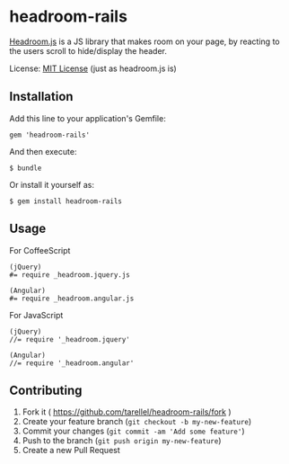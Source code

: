# headroom-rails

[Headroom.js](http://wicky.nillia.ms/headroom.js/) is a JS library that makes room on your page, by reacting to the users scroll to hide/display the header.

License: [MIT License](http://opensource.org/licenses/MIT) (just as headroom.js is)

## Installation

Add this line to your application's Gemfile:

    gem 'headroom-rails'

And then execute:

    $ bundle

Or install it yourself as:

    $ gem install headroom-rails

## Usage
For CoffeeScript

    (jQuery)
    #= require _headroom.jquery.js

    (Angular)
    #= require _headroom.angular.js

For JavaScript

    (jQuery)
    //= require '_headroom.jquery'

    (Angular)
    //= require '_headroom.angular'


## Contributing

1. Fork it ( https://github.com/tarellel/headroom-rails/fork )
2. Create your feature branch (`git checkout -b my-new-feature`)
3. Commit your changes (`git commit -am 'Add some feature'`)
4. Push to the branch (`git push origin my-new-feature`)
5. Create a new Pull Request
